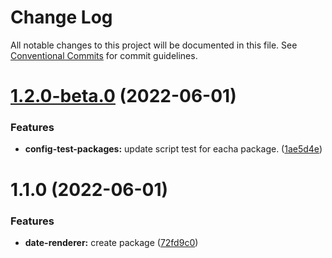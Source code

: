# Change Log

All notable changes to this project will be documented in this file.
See [Conventional Commits](https://conventionalcommits.org) for commit guidelines.

# [1.2.0-beta.0](https://github.com/benriquezm/monorepo/compare/@benriquezm/date-renderer@1.1.0...@benriquezm/date-renderer@1.2.0-beta.0) (2022-06-01)


### Features

* **config-test-packages:** update script test for eacha package. ([1ae5d4e](https://github.com/benriquezm/monorepo/commit/1ae5d4e5db5856ab96e6c90f81f9df0a488119a2))





# 1.1.0 (2022-06-01)


### Features

* **date-renderer:** create package ([72fd9c0](https://github.com/benriquezm/monorepo/commit/72fd9c099b71ddda070407a1a520ffd2ce9ecb78))
